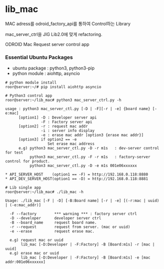 # lib_mac
MAC adress를 odroid_factory_api를 통하여 Control하는 Library

mac_server_ctrl을 JIG Lib2.0에 맞게 refactoring.

ODROID Mac Request server control app

### Essential Ubuntu Packages
* ubuntu package : python3, python3-pip
* python module : aiohttp, asyncio
```
# python module install
roor@server:~/# pip install aiohttp asyncio
```
```
# Python3 control app
roor@server:~/lib_mac# python3 mac_server_ctrl.py -h

usage : python3 mac_server_ctl.py [-D | -F][-r | -e] {board name} [-e:mac]
      [option1] -D : Developer server api
                -F : Factory server api
      [option2] -r : request mac addr
                -i : server info display
                -e : erase mac addr [option3 {erase mac addr}]
      [option3] if option2 == -e
                   Set erase mac address
      e.g) python3 mac_server_ctl.py -D -r m1s   : dev-server control for test
           python3 mac_server_ctl.py -F -r m1s   : factory-server control for product.
           python3 mac_server_ctl.py -D -e m1s 001e06xxxxxx

* API_SERVER_HOST    (option1 == -F) = http://192.168.0.118:8880
* API_DEV_SERVER_HOST(option1 == -D) = http://192.168.0.118:8881
```
```
# Lib single app
roor@server:~/lib_mac# ./lib_mac -h

Usage: ./lib_mac [-F | -D] [-B:Board name] [-r | -e] [(-r:mac | uuid) | (-e:mac_addr)]

  -F --factory        *** warning *** : factory server ctrl
  -D --developer      developer server ctrl
  -B --board_name     request board name.
  -r --request        request from server. (mac or uuid)
  -e --erase          request erase mac.

  e.g) request mac or uuid
       lib_mac [-D:Developer | -F:Factory] -B [Board:m1s] -r [mac | uuid]
  e.g) erase mac or uuid
       lib_mac [-D:Developer | -F:Factory] -B [Board:m1s] -e [mac addr:001e06xxxxxx]
```
